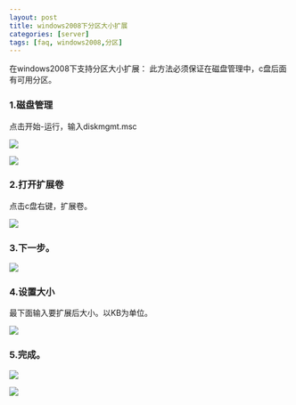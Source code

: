 ```yaml
---
layout: post
title: windows2008下分区大小扩展
categories: [server]
tags: [faq, windows2008,分区]
---
```




在windows2008下支持分区大小扩展：
此方法必须保证在磁盘管理中，c盘后面有可用分区。
    
###    1.磁盘管理
点击开始-运行，输入diskmgmt.msc

![][1]


![][2]

###   2.打开扩展卷
点击c盘右键，扩展卷。

![][3]

###  3.下一步。

![][4]

###  4.设置大小
最下面输入要扩展后大小。以KB为单位。

![][5]

###  5.完成。

![][6]

![][6-1]

[1]:http://voga.emagineconcept.com/knowledgebase/diskmgmt.msc.jpg
[2]:http://voga.emagineconcept.com/knowledgebase/diskconfig1.jpg
[3]:http://voga.emagineconcept.com/knowledgebase/diskconfig2.jpg
[4]:http://voga.emagineconcept.com/knowledgebase/diskconfig3.jpg
[5]:http://voga.emagineconcept.com/knowledgebase/diskconfig4.jpg
[6]:http://voga.emagineconcept.com/knowledgebase/diskconfig5.jpg
[6-1]:http://voga.emagineconcept.com/knowledgebase/diskconfig6.jpg